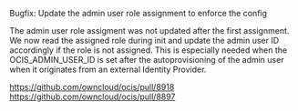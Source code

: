 Bugfix: Update the admin user role assignment to enforce the config

The admin user role assigment was not updated after the first assignment. We now read the assigned role during init and update the admin user ID accordingly if the role is not assigned.
This is especially needed when the OCIS_ADMIN_USER_ID is set after the autoprovisioning of the admin user when it originates from an external Identity Provider.

https://github.com/owncloud/ocis/pull/8918
https://github.com/owncloud/ocis/pull/8897
